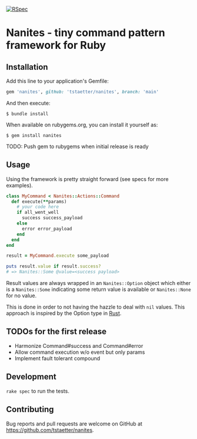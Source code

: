 [![RSpec](https://github.com/tstaetter/nanites/actions/workflows/main.yml/badge.svg?branch=main&event=push)](https://github.com/tstaetter/nanites/actions/workflows/main.yml)

# Nanites - tiny command pattern framework for Ruby

## Installation

Add this line to your application's Gemfile:

```ruby
gem 'nanites', github: 'tstaetter/nanites', branch: 'main'
```

And then execute:

    $ bundle install

When available on rubygems.org, you can install it yourself as:

    $ gem install nanites

TODO: Push gem to rubygems when initial release is ready

## Usage

Using the framework is pretty straight forward (see specs for more examples).

```ruby
class MyCommand < Nanites::Actions::Command
  def execute(**params)
    # your code here
    if all_went_well
      success success_payload
    else
      error error_payload
    end
  end
end

result = MyCommand.execute some_payload

puts result.value if result.success?
# => Nanites::Some @value=<success payload>
```

Result values are always wrapped in an ```Nanites::Option``` object which
either is a ```Nanites::Some``` indicating some return value is available or
```Nanites::None``` for no value.

This is done in order to not having the hazzle to deal with ```nil``` values. This
approach is inspired by the Option type in [Rust](https://www.rust-lang.org/).

## TODOs for the first release

- Harmonize Command#success and Command#error
- Allow command execution w/o event but only params
- Implement fault tolerant compound


## Development

`rake spec` to run the tests.

## Contributing

Bug reports and pull requests are welcome on GitHub at https://github.com/tstaetter/nanites.
